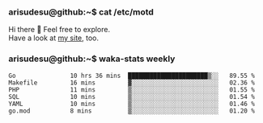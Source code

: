 ### arisudesu@github:~$ cat /etc/motd

Hi there 👋  Feel free to explore.  
Have a look at [my site](https://arisu.dev), too.

### arisudesu@github:~$ waka-stats weekly
<!--START_SECTION:waka-->

```text
Go               10 hrs 36 mins  ██████████████████████▒░░   89.55 %
Makefile         16 mins         ▓░░░░░░░░░░░░░░░░░░░░░░░░   02.36 %
PHP              11 mins         ▒░░░░░░░░░░░░░░░░░░░░░░░░   01.55 %
SQL              10 mins         ▒░░░░░░░░░░░░░░░░░░░░░░░░   01.54 %
YAML             10 mins         ▒░░░░░░░░░░░░░░░░░░░░░░░░   01.46 %
go.mod           8 mins          ▒░░░░░░░░░░░░░░░░░░░░░░░░   01.20 %
```

<!--END_SECTION:waka-->
